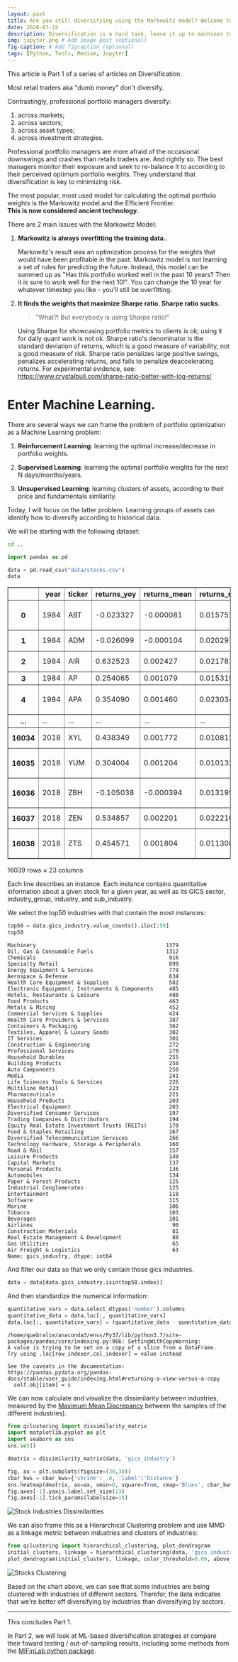```yaml
---
layout: post
title: Are you still diversifying using the Markowitz model? Welcome to the 21st century.
date: 2020-07-15
description: Diversification is a hard task, leave it up to machines to learn that task, and 
img: jupyter.png # Add image post (optional)
fig-caption: # Add figcaption (optional)
tags: [Python, Tools, Medium, Jupyter]
---
```


This article is Part 1 of a series of articles on Diversification.

Most retail traders aka "dumb money" don't diversify.

Contrastingly, professional portfolio managers diversify:

1. across markets;
2. across sectors;
3. across asset types;
4. across investment strategies.

Professional portfolio managers are more afraid of the occasional downswings and crashes than retails traders are. And rightly so. The best managers monitor their exposure and seek to re-balance it to according to their perceived optimum portfolio weights. They understand that diversification is key to minimizing risk.


The most popular, most used model for calculating the optimal portfolio weights is the Markowitz model and the Efficient Frontier.  
**This is now considered ancient technology.**

There are 2 main issues with the Markowitz Model:
1. **Markowitz is always overfitting the training data.**. 
    
    Markowitz's result was an optimization process for the weights that would have been profitable in the past. Markowitz model is not learning a set of rules for predicting the future. Instead, this model can be summed up as "Has this portfolio worked well in the past 10 years? Then it is sure to work well for the next 10!". You can change the 10 year for whatever timestep you like - you'll still be overfitting.
    
    
    
2. **It finds the weights that maximize Sharpe ratio. Sharpe ratio sucks.**
    
    > "What?! But everybody is using Sharpe ratio!"
    
    Using Sharpe for showcasing portfolio metrics to clients is ok; using it for daily quant work is not ok. Sharpe ratio's denominator is the standard deviation of returns, which is a good measure of variability, not a good measure of risk. Sharpe ratio penalizes large positive swings, penalizes accelerating returns, and fails to penalize deaccelerating returns. For experimental evidence, see: https://www.crystalbull.com/sharpe-ratio-better-with-log-returns/

 

# Enter Machine Learning.

There are several ways we can frame the problem of portfolio optimization as a Machine Learning problem:

1. **Reinforcement Learning**: learning the optimal increase/decrease in portfolio weights.

2. **Supervised Learning**: learning the optimal portfolio weights for the next N days/months/years.

3. **Unsupervised Learning**: learning clusters of assets, according to their price and fundamentals similarity.

Today, I will focus on the latter problem. Learning groups of assets can identify how to diversify according to historical data.

We will be starting with the following dataset:


```bash
cd ..
```


```python
import pandas as pd

data = pd.read_csv("data/stocks.csv")
data
```




<div>
<style scoped>
    .dataframe tbody tr th:only-of-type {
        vertical-align: middle;
    }

    .dataframe tbody tr th {
        vertical-align: top;
    }

    .dataframe thead th {
        text-align: right;
    }
</style>
<table border="1" class="dataframe">
  <thead>
    <tr style="text-align: right;">
      <th></th>
      <th>year</th>
      <th>ticker</th>
      <th>returns_yoy</th>
      <th>returns_mean</th>
      <th>returns_std</th>
      <th>returns_kurt</th>
      <th>returns_skew</th>
      <th>current_assets_chg</th>
      <th>total_assets_chg</th>
      <th>current_liabilities_chg</th>
      <th>...</th>
      <th>gross_profit_chg</th>
      <th>operating_income_chg</th>
      <th>ebit_chg</th>
      <th>ebitda_chg</th>
      <th>net_income_chg</th>
      <th>cash_flow_chg</th>
      <th>gics_sector</th>
      <th>gics_industry_group</th>
      <th>gics_industry</th>
      <th>gics_sub_industry</th>
    </tr>
  </thead>
  <tbody>
    <tr>
      <th>0</th>
      <td>1984</td>
      <td>ABT</td>
      <td>-0.023327</td>
      <td>-0.000081</td>
      <td>0.015751</td>
      <td>1.137280</td>
      <td>0.150682</td>
      <td>0.199012</td>
      <td>0.123607</td>
      <td>0.192155</td>
      <td>...</td>
      <td>0.091034</td>
      <td>0.119551</td>
      <td>0.119551</td>
      <td>0.142322</td>
      <td>0.158099</td>
      <td>0.185255</td>
      <td>Health Care</td>
      <td>Health Care Equipment &amp; Services</td>
      <td>Health Care Equipment &amp; Supplies</td>
      <td>Health Care Equipment</td>
    </tr>
    <tr>
      <th>1</th>
      <td>1984</td>
      <td>ADM</td>
      <td>-0.026099</td>
      <td>-0.000104</td>
      <td>0.020297</td>
      <td>3.388723</td>
      <td>0.910988</td>
      <td>-0.010240</td>
      <td>0.016783</td>
      <td>-0.442166</td>
      <td>...</td>
      <td>0.090505</td>
      <td>0.239521</td>
      <td>0.239521</td>
      <td>0.184024</td>
      <td>0.068358</td>
      <td>0.085822</td>
      <td>Consumer Staples</td>
      <td>Food, Beverage &amp; Tobacco</td>
      <td>Food Products</td>
      <td>Agricultural Products</td>
    </tr>
    <tr>
      <th>2</th>
      <td>1984</td>
      <td>AIR</td>
      <td>0.632523</td>
      <td>0.002427</td>
      <td>0.021781</td>
      <td>4.852271</td>
      <td>1.239041</td>
      <td>0.328328</td>
      <td>0.233089</td>
      <td>-0.053046</td>
      <td>...</td>
      <td>0.165023</td>
      <td>0.072245</td>
      <td>0.072245</td>
      <td>0.087333</td>
      <td>0.605367</td>
      <td>0.327884</td>
      <td>Industrials</td>
      <td>Capital Goods</td>
      <td>Aerospace &amp; Defense</td>
      <td>Aerospace &amp; Defense</td>
    </tr>
    <tr>
      <th>3</th>
      <td>1984</td>
      <td>AP</td>
      <td>0.254065</td>
      <td>0.001079</td>
      <td>0.015319</td>
      <td>6.334656</td>
      <td>1.158865</td>
      <td>0.473669</td>
      <td>0.463316</td>
      <td>0.484195</td>
      <td>...</td>
      <td>0.723608</td>
      <td>-1.143189</td>
      <td>-4.665928</td>
      <td>4.393316</td>
      <td>-4.411381</td>
      <td>2.389767</td>
      <td>Materials</td>
      <td>Materials</td>
      <td>Metals &amp; Mining</td>
      <td>Steel</td>
    </tr>
    <tr>
      <th>4</th>
      <td>1984</td>
      <td>APA</td>
      <td>0.354090</td>
      <td>0.001460</td>
      <td>0.023034</td>
      <td>1.213794</td>
      <td>0.306496</td>
      <td>-0.103468</td>
      <td>-0.083883</td>
      <td>0.176250</td>
      <td>...</td>
      <td>-0.125055</td>
      <td>-0.006917</td>
      <td>-0.058889</td>
      <td>0.037832</td>
      <td>-0.028582</td>
      <td>0.121321</td>
      <td>Energy</td>
      <td>Energy</td>
      <td>Oil, Gas &amp; Consumable Fuels</td>
      <td>Oil &amp; Gas Exploration &amp; Production</td>
    </tr>
    <tr>
      <th>...</th>
      <td>...</td>
      <td>...</td>
      <td>...</td>
      <td>...</td>
      <td>...</td>
      <td>...</td>
      <td>...</td>
      <td>...</td>
      <td>...</td>
      <td>...</td>
      <td>...</td>
      <td>...</td>
      <td>...</td>
      <td>...</td>
      <td>...</td>
      <td>...</td>
      <td>...</td>
      <td>...</td>
      <td>...</td>
      <td>...</td>
      <td>...</td>
    </tr>
    <tr>
      <th>16034</th>
      <td>2018</td>
      <td>XYL</td>
      <td>0.438349</td>
      <td>0.001772</td>
      <td>0.010812</td>
      <td>2.641754</td>
      <td>-0.159363</td>
      <td>0.011106</td>
      <td>0.052770</td>
      <td>0.262727</td>
      <td>...</td>
      <td>0.094543</td>
      <td>0.197802</td>
      <td>0.163511</td>
      <td>0.149693</td>
      <td>0.658610</td>
      <td>0.327869</td>
      <td>Industrials</td>
      <td>Capital Goods</td>
      <td>Machinery</td>
      <td>Industrial Machinery</td>
    </tr>
    <tr>
      <th>16035</th>
      <td>2018</td>
      <td>YUM</td>
      <td>0.304004</td>
      <td>0.001204</td>
      <td>0.010132</td>
      <td>8.515445</td>
      <td>0.365575</td>
      <td>-0.518548</td>
      <td>-0.222369</td>
      <td>-0.139550</td>
      <td>...</td>
      <td>0.074187</td>
      <td>-0.168417</td>
      <td>0.040901</td>
      <td>-0.024227</td>
      <td>0.150746</td>
      <td>-0.204243</td>
      <td>Consumer Discretionary</td>
      <td>Consumer Services</td>
      <td>Hotels, Restaurants &amp; Leisure</td>
      <td>Restaurants</td>
    </tr>
    <tr>
      <th>16036</th>
      <td>2018</td>
      <td>ZBH</td>
      <td>-0.105038</td>
      <td>-0.000394</td>
      <td>0.013195</td>
      <td>3.860412</td>
      <td>-0.492598</td>
      <td>-0.030100</td>
      <td>-0.072546</td>
      <td>-0.219370</td>
      <td>...</td>
      <td>-0.006197</td>
      <td>-0.958179</td>
      <td>-0.260979</td>
      <td>-0.170304</td>
      <td>-1.209064</td>
      <td>-0.605724</td>
      <td>Health Care</td>
      <td>Health Care Equipment &amp; Services</td>
      <td>Health Care Equipment &amp; Supplies</td>
      <td>Health Care Equipment</td>
    </tr>
    <tr>
      <th>16037</th>
      <td>2018</td>
      <td>ZEN</td>
      <td>0.534857</td>
      <td>0.002201</td>
      <td>0.022210</td>
      <td>3.768737</td>
      <td>0.040686</td>
      <td>0.664630</td>
      <td>1.093239</td>
      <td>0.494517</td>
      <td>...</td>
      <td>0.379028</td>
      <td>0.299418</td>
      <td>0.299418</td>
      <td>0.366408</td>
      <td>0.283363</td>
      <td>0.346874</td>
      <td>Information Technology</td>
      <td>Software &amp; Services</td>
      <td>Software</td>
      <td>Application Software</td>
    </tr>
    <tr>
      <th>16038</th>
      <td>2018</td>
      <td>ZTS</td>
      <td>0.454571</td>
      <td>0.001804</td>
      <td>0.011308</td>
      <td>5.094913</td>
      <td>0.584154</td>
      <td>0.043159</td>
      <td>0.255183</td>
      <td>0.117916</td>
      <td>...</td>
      <td>0.112302</td>
      <td>0.108197</td>
      <td>0.098801</td>
      <td>0.119920</td>
      <td>0.652778</td>
      <td>0.281915</td>
      <td>Health Care</td>
      <td>Pharmaceuticals, Biotechnology &amp; Life Sciences</td>
      <td>Pharmaceuticals</td>
      <td>Pharmaceuticals</td>
    </tr>
  </tbody>
</table>
<p>16039 rows × 23 columns</p>
</div>



Each line describes an instance. Each instance contains quantitative information about a given stock for a given year, as well as its GICS sector, industry_group, industry, and sub_industry.

We select the top50 industries with that contain the most instances:


```python
top50 = data.gics_industry.value_counts().iloc[:50]
top50
```




    Machinery                                         1379
    Oil, Gas & Consumable Fuels                       1312
    Chemicals                                          916
    Specialty Retail                                   899
    Energy Equipment & Services                        779
    Aerospace & Defense                                634
    Health Care Equipment & Supplies                   582
    Electronic Equipment, Instruments & Components     485
    Hotels, Restaurants & Leisure                      480
    Food Products                                      463
    Metals & Mining                                    452
    Commercial Services & Supplies                     424
    Health Care Providers & Services                   387
    Containers & Packaging                             362
    Textiles, Apparel & Luxury Goods                   302
    IT Services                                        301
    Construction & Engineering                         272
    Professional Services                              270
    Household Durables                                 255
    Building Products                                  250
    Auto Components                                    250
    Media                                              241
    Life Sciences Tools & Services                     226
    Multiline Retail                                   223
    Pharmaceuticals                                    221
    Household Products                                 203
    Electrical Equipment                               203
    Diversified Consumer Services                      197
    Trading Companies & Distributors                   194
    Equity Real Estate Investment Trusts (REITs)       170
    Food & Staples Retailing                           167
    Diversified Telecommunication Services             166
    Technology Hardware, Storage & Peripherals         160
    Road & Rail                                        157
    Leisure Products                                   149
    Capital Markets                                    137
    Personal Products                                  136
    Automobiles                                        134
    Paper & Forest Products                            125
    Industrial Conglomerates                           125
    Entertainment                                      118
    Software                                           115
    Marine                                             106
    Tobacco                                            103
    Beverages                                          101
    Airlines                                            90
    Construction Materials                              81
    Real Estate Management & Development                80
    Gas Utilities                                       65
    Air Freight & Logistics                             63
    Name: gics_industry, dtype: int64



And filter our data so that we only contain those gics industries.


```python
data = data[data.gics_industry.isin(top50.index)]
```

And then standardize the numerical information:


```python
quantitative_vars = data.select_dtypes('number').columns
quantitative_data = data.loc[:, quantitative_vars]
data.loc[:, quantitative_vars] = (quantitative_data - quantitative_data.mean()) / quantitative_data.std()
```

    /home/quebralim/anaconda3/envs/Py37/lib/python3.7/site-packages/pandas/core/indexing.py:966: SettingWithCopyWarning: 
    A value is trying to be set on a copy of a slice from a DataFrame.
    Try using .loc[row_indexer,col_indexer] = value instead
    
    See the caveats in the documentation: https://pandas.pydata.org/pandas-docs/stable/user_guide/indexing.html#returning-a-view-versus-a-copy
      self.obj[item] = s


We can now calculate and visualize the dissimilarity between industries, measured by the [Maximum Mean Discrepancy](http://jmlr.csail.mit.edu/papers/v13/gretton12a.html) between the samples of the different industries).


```python
from qclustering import dissimilarity_matrix
import matplotlib.pyplot as plt
import seaborn as sns
sns.set()

dmatrix = dissimilarity_matrix(data, 'gics_industry')

fig, ax = plt.subplots(figsize=(30,30))
cbar_kws = cbar_kws={'shrink': .8, 'label':'Distance'}
sns.heatmap(dmatrix, ax=ax, vmin=0, square=True, cmap='Blues', cbar_kws=cbar_kws)
fig.axes[-1].yaxis.label.set_size(23)
fig.axes[-1].tick_params(labelsize=18)
```


![Stock Industries Dissimilarities](industries_dissimilarities.png)


We can also frame this as a Hierarchical Clustering problem and use MMD as a linkage metric between industries and clusters of industries:


```python
from qclustering import hierarchical_clustering, plot_dendrogram
initial_clusters, linkage = hierarchical_clustering(data, 'gics_industry')
plot_dendrogram(initial_clusters, linkage, color_threshold=0.09, above_threshold_color='#CCCCCC');
```


![Stocks Clustering](stocks_clustering.png)


Based on the chart above, we can see that some industries are being clustered with industries of different sectors. Therefor, the data indicates that we're better off diversifying by industries than diversifying by sectors.
  
  
---
  
  
This concludes Part 1.

In Part 2, we will look at ML-based diversification strategies at compare their foward testing / out-of-sampling results, including some methods from the [MlFinLab python package](https://github.com/hudson-and-thames/mlfinlab).

